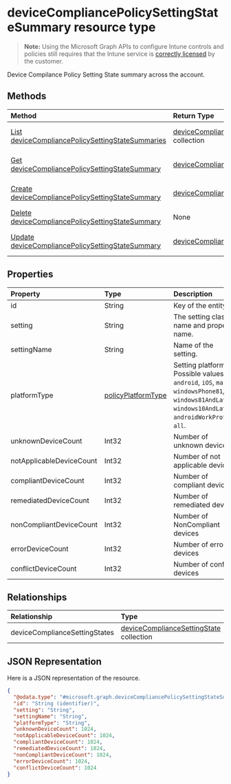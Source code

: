 # deviceCompliancePolicySettingStateSummary resource type

> **Note:** Using the Microsoft Graph APIs to configure Intune controls and policies still requires that the Intune service is [correctly licensed](https://go.microsoft.com/fwlink/?linkid=839381) by the customer.

Device Compilance Policy Setting State summary across the account.
## Methods
|Method|Return Type|Description|
|:---|:---|:---|
|[List deviceCompliancePolicySettingStateSummaries](../api/intune_deviceconfig_devicecompliancepolicysettingstatesummary_list.md)|[deviceCompliancePolicySettingStateSummary](../resources/intune_deviceconfig_devicecompliancepolicysettingstatesummary.md) collection|List properties and relationships of the [deviceCompliancePolicySettingStateSummary](../resources/intune_deviceconfig_devicecompliancepolicysettingstatesummary.md) objects.|
|[Get deviceCompliancePolicySettingStateSummary](../api/intune_deviceconfig_devicecompliancepolicysettingstatesummary_get.md)|[deviceCompliancePolicySettingStateSummary](../resources/intune_deviceconfig_devicecompliancepolicysettingstatesummary.md)|Read properties and relationships of the [deviceCompliancePolicySettingStateSummary](../resources/intune_deviceconfig_devicecompliancepolicysettingstatesummary.md) object.|
|[Create deviceCompliancePolicySettingStateSummary](../api/intune_deviceconfig_devicecompliancepolicysettingstatesummary_create.md)|[deviceCompliancePolicySettingStateSummary](../resources/intune_deviceconfig_devicecompliancepolicysettingstatesummary.md)|Create a new [deviceCompliancePolicySettingStateSummary](../resources/intune_deviceconfig_devicecompliancepolicysettingstatesummary.md) object.|
|[Delete deviceCompliancePolicySettingStateSummary](../api/intune_deviceconfig_devicecompliancepolicysettingstatesummary_delete.md)|None|Deletes a [deviceCompliancePolicySettingStateSummary](../resources/intune_deviceconfig_devicecompliancepolicysettingstatesummary.md).|
|[Update deviceCompliancePolicySettingStateSummary](../api/intune_deviceconfig_devicecompliancepolicysettingstatesummary_update.md)|[deviceCompliancePolicySettingStateSummary](../resources/intune_deviceconfig_devicecompliancepolicysettingstatesummary.md)|Update the properties of a [deviceCompliancePolicySettingStateSummary](../resources/intune_deviceconfig_devicecompliancepolicysettingstatesummary.md) object.|

## Properties
|Property|Type|Description|
|:---|:---|:---|
|id|String|Key of the entity.|
|setting|String|The setting class name and property name.|
|settingName|String|Name of the setting.|
|platformType|[policyPlatformType](../resources/intune_deviceconfig_policyplatformtype.md)|Setting platform. Possible values are: `android`, `iOS`, `macOS`, `windowsPhone81`, `windows81AndLater`, `windows10AndLater`, `androidWorkProfile`, `all`.|
|unknownDeviceCount|Int32|Number of unknown devices|
|notApplicableDeviceCount|Int32|Number of not applicable devices|
|compliantDeviceCount|Int32|Number of compliant devices|
|remediatedDeviceCount|Int32|Number of remediated devices|
|nonCompliantDeviceCount|Int32|Number of NonCompliant devices|
|errorDeviceCount|Int32|Number of error devices|
|conflictDeviceCount|Int32|Number of conflict devices|

## Relationships
|Relationship|Type|Description|
|:---|:---|:---|
|deviceComplianceSettingStates|[deviceComplianceSettingState](../resources/intune_deviceconfig_devicecompliancesettingstate.md) collection|Not yet documented|

## JSON Representation
Here is a JSON representation of the resource.
<!--{
  "blockType": "resource",
  "baseType": "microsoft.graph.entity",
  "keyProperty": "id",
  "@odata.type": "microsoft.graph.deviceCompliancePolicySettingStateSummary"
}-->
``` json
{
  "@odata.type": "#microsoft.graph.deviceCompliancePolicySettingStateSummary",
  "id": "String (identifier)",
  "setting": "String",
  "settingName": "String",
  "platformType": "String",
  "unknownDeviceCount": 1024,
  "notApplicableDeviceCount": 1024,
  "compliantDeviceCount": 1024,
  "remediatedDeviceCount": 1024,
  "nonCompliantDeviceCount": 1024,
  "errorDeviceCount": 1024,
  "conflictDeviceCount": 1024
}
```








